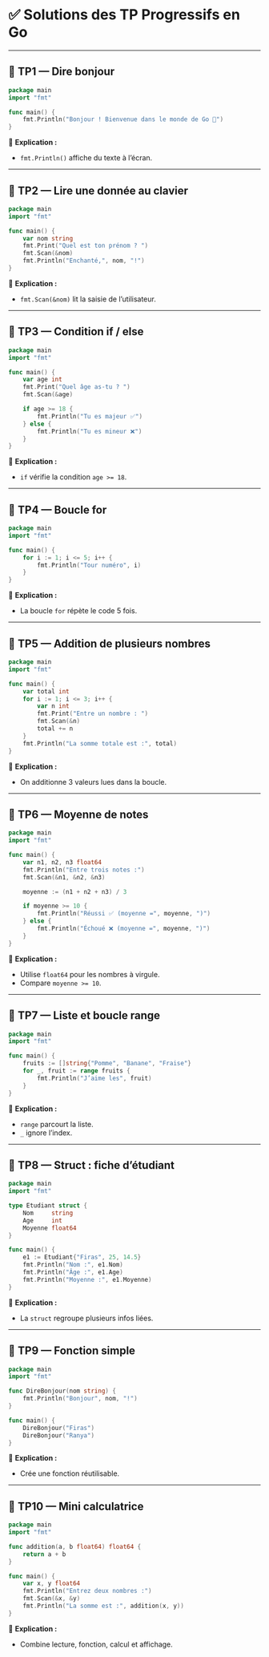 # ✅ Solutions des TP Progressifs en Go

---

## 🔹 TP1 — Dire bonjour
```go
package main
import "fmt"

func main() {
    fmt.Println("Bonjour ! Bienvenue dans le monde de Go 🚀")
}
```
🧠 **Explication :**
- `fmt.Println()` affiche du texte à l’écran.

---

## 🔹 TP2 — Lire une donnée au clavier
```go
package main
import "fmt"

func main() {
    var nom string
    fmt.Print("Quel est ton prénom ? ")
    fmt.Scan(&nom)
    fmt.Println("Enchanté,", nom, "!")
}
```
🧠 **Explication :**
- `fmt.Scan(&nom)` lit la saisie de l’utilisateur.

---

## 🔹 TP3 — Condition if / else
```go
package main
import "fmt"

func main() {
    var age int
    fmt.Print("Quel âge as-tu ? ")
    fmt.Scan(&age)

    if age >= 18 {
        fmt.Println("Tu es majeur ✅")
    } else {
        fmt.Println("Tu es mineur ❌")
    }
}
```
🧠 **Explication :**
- `if` vérifie la condition `age >= 18`.

---

## 🔹 TP4 — Boucle for
```go
package main
import "fmt"

func main() {
    for i := 1; i <= 5; i++ {
        fmt.Println("Tour numéro", i)
    }
}
```
🧠 **Explication :**
- La boucle `for` répète le code 5 fois.

---

## 🔹 TP5 — Addition de plusieurs nombres
```go
package main
import "fmt"

func main() {
    var total int
    for i := 1; i <= 3; i++ {
        var n int
        fmt.Print("Entre un nombre : ")
        fmt.Scan(&n)
        total += n
    }
    fmt.Println("La somme totale est :", total)
}
```
🧠 **Explication :**
- On additionne 3 valeurs lues dans la boucle.

---

## 🔹 TP6 — Moyenne de notes
```go
package main
import "fmt"

func main() {
    var n1, n2, n3 float64
    fmt.Println("Entre trois notes :")
    fmt.Scan(&n1, &n2, &n3)

    moyenne := (n1 + n2 + n3) / 3

    if moyenne >= 10 {
        fmt.Println("Réussi ✅ (moyenne =", moyenne, ")")
    } else {
        fmt.Println("Échoué ❌ (moyenne =", moyenne, ")")
    }
}
```
🧠 **Explication :**
- Utilise `float64` pour les nombres à virgule.  
- Compare `moyenne >= 10`.

---

## 🔹 TP7 — Liste et boucle range
```go
package main
import "fmt"

func main() {
    fruits := []string{"Pomme", "Banane", "Fraise"}
    for _, fruit := range fruits {
        fmt.Println("J’aime les", fruit)
    }
}
```
🧠 **Explication :**
- `range` parcourt la liste.  
- `_` ignore l’index.

---

## 🔹 TP8 — Struct : fiche d’étudiant
```go
package main
import "fmt"

type Etudiant struct {
    Nom     string
    Age     int
    Moyenne float64
}

func main() {
    e1 := Etudiant{"Firas", 25, 14.5}
    fmt.Println("Nom :", e1.Nom)
    fmt.Println("Âge :", e1.Age)
    fmt.Println("Moyenne :", e1.Moyenne)
}
```
🧠 **Explication :**
- La `struct` regroupe plusieurs infos liées.

---

## 🔹 TP9 — Fonction simple
```go
package main
import "fmt"

func DireBonjour(nom string) {
    fmt.Println("Bonjour", nom, "!")
}

func main() {
    DireBonjour("Firas")
    DireBonjour("Ranya")
}
```
🧠 **Explication :**
- Crée une fonction réutilisable.

---

## 🔹 TP10 — Mini calculatrice
```go
package main
import "fmt"

func addition(a, b float64) float64 {
    return a + b
}

func main() {
    var x, y float64
    fmt.Println("Entrez deux nombres :")
    fmt.Scan(&x, &y)
    fmt.Println("La somme est :", addition(x, y))
}
```
🧠 **Explication :**
- Combine lecture, fonction, calcul et affichage.
